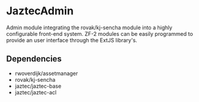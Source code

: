 JaztecAdmin
===========

Admin module integrating the rovak/kj-sencha module into a highly configurable
front-end system. ZF-2 modules can be easily programmed to provide an user 
interface through the ExtJS library's.

## Dependencies

- rwoverdijk/assetmanager
- rovak/kj-sencha
- jaztec/jaztec-base
- jaztec/jaztec-acl
